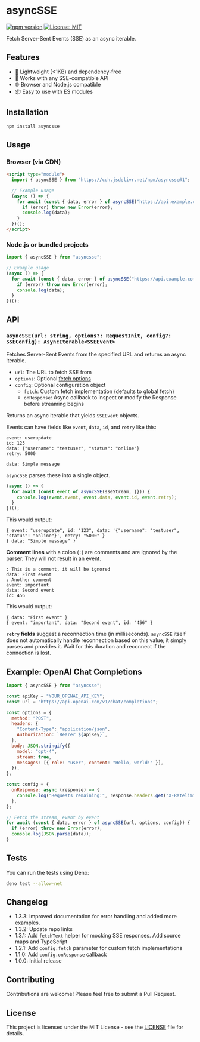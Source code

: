 # asyncSSE

[![npm version](https://img.shields.io/npm/v/asyncsse.svg)](https://www.npmjs.com/package/asyncsse)
[![License: MIT](https://img.shields.io/badge/License-MIT-yellow.svg)](https://opensource.org/licenses/MIT)

Fetch Server-Sent Events (SSE) as an async iterable.

## Features

- 🚀 Lightweight (<1KB) and dependency-free
- 🔄 Works with any SSE-compatible API
- 🌐 Browser and Node.js compatible
- 📦 Easy to use with ES modules

## Installation

```bash
npm install asyncsse
```

## Usage

### Browser (via CDN)

```html
<script type="module">
  import { asyncSSE } from "https://cdn.jsdelivr.net/npm/asyncsse@1";

  // Example usage
  (async () => {
    for await (const { data, error } of asyncSSE("https://api.example.com/sse")) {
      if (error) throw new Error(error);
      console.log(data);
    }
  })();
</script>
```

### Node.js or bundled projects

```javascript
import { asyncSSE } from "asyncsse";

// Example usage
(async () => {
  for await (const { data, error } of asyncSSE("https://api.example.com/sse")) {
    if (error) throw new Error(error);
    console.log(data);
  }
})();
```

## API

### `asyncSSE(url: string, options?: RequestInit, config?: SSEConfig): AsyncIterable<SSEEvent>`

Fetches Server-Sent Events from the specified URL and returns an async iterable.

- `url`: The URL to fetch SSE from
- `options`: Optional [fetch options](https://developer.mozilla.org/en-US/docs/Web/API/fetch#parameters)
- `config`: Optional configuration object
  - `fetch`: Custom fetch implementation (defaults to global fetch)
  - `onResponse`: Async callback to inspect or modify the Response before streaming begins

Returns an async iterable that yields `SSEEvent` objects.

Events can have fields like `event`, `data`, `id`, and `retry` like this:

```
event: userupdate
id: 123
data: {"username": "testuser", "status": "online"}
retry: 5000

data: Simple message
```

`asyncSSE` parses these into a single object.

```javascript
(async () => {
  for await (const event of asyncSSE(sseStream, {})) {
    console.log(event.event, event.data, event.id, event.retry);
  }
})();
```

This would output:

```
{ event: "userupdate", id: "123", data: '{"username": "testuser", "status": "online"}', retry: "5000" }
{ data: "Simple message" }
```

**Comment lines** with a colon (`:`) are comments and are ignored by the parser. They will not result in an event.

```
: This is a comment, it will be ignored
data: First event
: Another comment
event: important
data: Second event
id: 456
```

This would output:

```
{ data: "First event" }
{ event: "important", data: "Second event", id: "456" }
```

**`retry` fields** suggest a reconnection time (in milliseconds). `asyncSSE` itself does not automatically handle reconnection based on this value; it simply parses and provides it. Wait for this duration and reconnect if the connection is lost.

## Example: OpenAI Chat Completions

```javascript
import { asyncSSE } from "asyncsse";

const apiKey = "YOUR_OPENAI_API_KEY";
const url = "https://api.openai.com/v1/chat/completions";

const options = {
  method: "POST",
  headers: {
    "Content-Type": "application/json",
    Authorization: `Bearer ${apiKey}`,
  },
  body: JSON.stringify({
    model: "gpt-4",
    stream: true,
    messages: [{ role: "user", content: "Hello, world!" }],
  }),
};

const config = {
  onResponse: async (response) => {
    console.log("Requests remaining:", response.headers.get("X-Ratelimit-Remaining-Requests"));
  },
};

// Fetch the stream, event by event
for await (const { data, error } of asyncSSE(url, options, config)) {
  if (error) throw new Error(error);
  console.log(JSON.parse(data));
}
```

## Tests

You can run the tests using Deno:

```bash
deno test --allow-net
```

## Changelog

- 1.3.3: Improved documentation for error handling and added more examples.
- 1.3.2: Update repo links
- 1.3.1: Add `fetchText` helper for mocking SSE responses. Add source maps and TypeScript
- 1.2.1: Add `config.fetch` parameter for custom fetch implementations
- 1.1.0: Add `config.onResponse` callback
- 1.0.0: Initial release

## Contributing

Contributions are welcome! Please feel free to submit a Pull Request.

## License

This project is licensed under the MIT License - see the [LICENSE](LICENSE) file for details.
